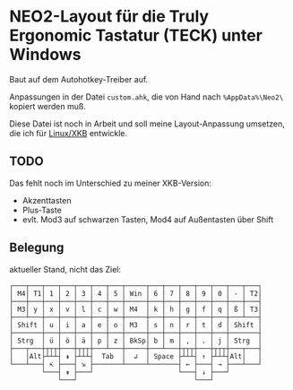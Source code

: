 NEO2-Layout für die Truly Ergonomic Tastatur (TECK) unter Windows
=================================================================

Baut auf dem Autohotkey-Treiber auf.

Anpassungen in der Datei `custom.ahk`, die von Hand nach `%AppData%\Neo2\` kopiert werden muß.

Diese Datei ist noch in Arbeit und soll meine Layout-Anpassung umsetzen, die ich für [Linux/XKB](https://github.com/effjot/xkb-neo/blob/neo-layout/DESIGN.md) entwickle.


TODO
----

Das fehlt noch im Unterschied zu meiner XKB-Version:

 * Akzenttasten
 * Plus-Taste
 * evlt. Mod3 auf schwarzen Tasten, Mod4 auf Außentasten über Shift


Belegung
--------

aktueller Stand, nicht das Ziel:

    ┌───┬───┬───┬───┬───┬───┬───┬─────┬───┬───┬───┬───┬───┬───┬───┐
    │ M4│ T1│ 1 │ 2 │ 3 │ 4 │ 5 │ Win │ 6 │ 7 │ 8 │ 9 │ 0 │ - │ T2│
    ├───┼───┼───┼───┼───┼───┼───┼─────┼───┼───┼───┼───┼───┼───┼───┤
    │ M3│ y │ x │ v │ l │ c │ w │ M4  │ k │ h │ g │ f │ q │ ß │ T3│
    ├───┴───┼───┼───┼───┼───┼───┼─────┼───┼───┼───┼───┼───┼───┴───┤
    │ Shift │ u │ i │ a │ e │ o │ M3  │ s │ n │ r │ t │ d │ Shift │
    ├───────┼───┼───┼───┼───┼───┼─────┼───┼───┼───┼───┼───┼───────┤
    │ Strg  │ ü │ ö │ ä │ p │ z │ BkSp│ b │ m │ , │ . │ j │ Strg  │
    ├───┬───┼┬┬┬┼───┼┬┬┬┼───┴───┼─────┼───┴───┼┬┬┬┼───┼┬┬┬┼───┬───┤
    │   │Alt├┴┴┴┤ ⇞ ├┴┴┴┤  Tab  │  ↲  │ Space ├┴┴┴┤ ↑ ├┴┴┴┤Alt│   │
    └───┴───┤ ⇱ ├───┤ ⇲ ├───────┴─────┴───────┤ ← ├───┤ → ├───┴───┘
            └───┤ ⇟ ├───┘                     └───┤ ↓ ├───┘
                └───┘                             └───┘
